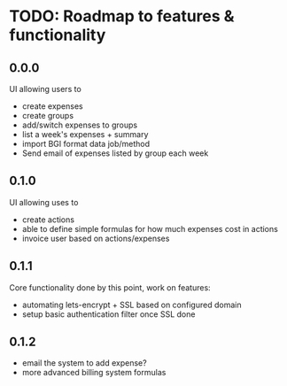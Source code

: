 TODO: Roadmap to features & functionality
========================================================================

## 0.0.0 

UI allowing users to

- create expenses 
- create groups 
- add/switch expenses to groups
- list a week's expenses + summary
- import BGI format data job/method
- Send email of expenses listed by group each week

## 0.1.0

UI allowing uses to 

- create actions
- able to define simple formulas for how much expenses cost in actions
- invoice user based on actions/expenses

## 0.1.1

Core functionality done by this point, work on features:

- automating lets-encrypt + SSL based on configured domain
- setup basic authentication filter once SSL done

## 0.1.2

- email the system to add expense?
- more advanced billing system formulas

[Handy post]:http://manuel.bernhardt.io/2014/04/23/a-handful-akka-techniques/